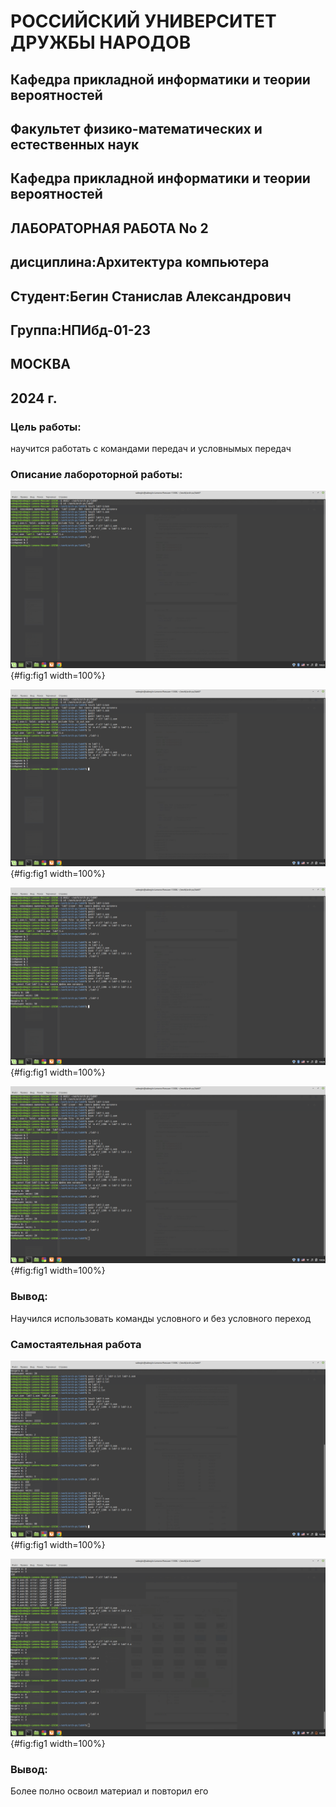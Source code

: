 # РОССИЙСКИЙ УНИВЕРСИТЕТ ДРУЖБЫ НАРОДОВ 
## Кафедра прикладной информатики и теории вероятностей
## Факультет физико-математических и естественных наук
## Кафедра прикладной информатики и теории вероятностей
## ЛАБОРАТОРНАЯ РАБОТА No 2
## дисциплина:Архитектура компьютера
## Студент:Бегин Станислав Александрович
## Группа:НПИбд-01-23
## МОСКВА
## 2024 г.


### Цель работы:
научится работать с командами передач и условнымых передач
 
### Описание лабороторной работы:


![Создал lab7-1, и проверил ее работу](image/71.png){#fig:fig1 width=100%}



![Изменил lab7-1, и проверил ее работу](image/72.png){#fig:fig1 width=100%}



![Создал lab7-2, и проверил ее работу - показывает наибольшее число](image/73.png){#fig:fig1 width=100%}




![Изменил lab7-2, и проверил ее работу - показывает наименьшее число](image/74.png){#fig:fig1 width=100%}



### Вывод:

Научился использовать команды условного и без условного переход


### Самостаятельная работа


![Создал lab7-3, и проверил ее работу - можно вводить три числа, и она выведет наименьшее](image/75.png){#fig:fig1 width=100%}



![Создал lab7-4, и проверил ее работу - в звисимости от условий выполняется то или иное вычисление(а=/х=0)](image/76.png){#fig:fig1 width=100%}


### Вывод:

Более полно освоил материал и повторил его







